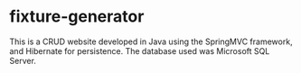 # fixture-generator

This is a CRUD website developed in Java using the SpringMVC framework, and Hibernate for persistence. The database used was Microsoft SQL Server.
